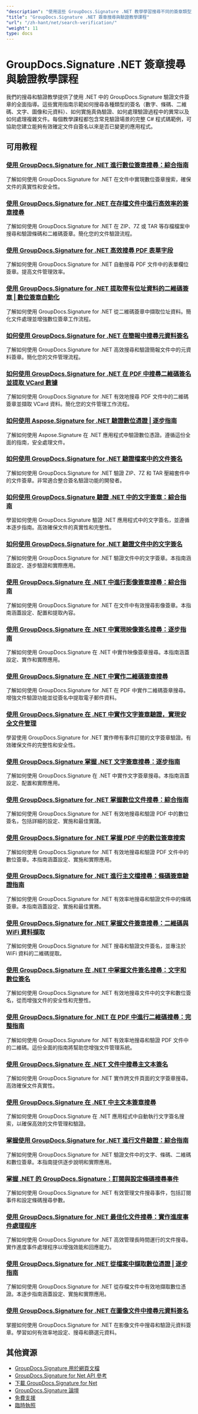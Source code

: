 ```yaml
---
"description": "使用這些 GroupDocs.Signature .NET 教學學習搜尋不同的簽章類型並驗證文件簽章。"
"title": "GroupDocs.Signature .NET 簽章搜尋與驗證教學課程"
"url": "/zh-hant/net/search-verification/"
"weight": 11
type: docs
---
```

# GroupDocs.Signature .NET 簽章搜尋與驗證教學課程

我們的搜尋和驗證教學提供了使用 .NET 中的 GroupDocs.Signature 驗證文件簽章的全面指導。這些實用指南示範如何搜尋各種類型的簽名（數字、條碼、二維碼、文字、圖像和元資料）、如何實施真偽驗證、如何處理驗證過程中的異常以及如何處理複雜文件。每個教學課程都包含常見驗證場景的完整 C# 程式碼範例，可協助您建立能夠有效確定文件自簽名以來是否已變更的應用程式。

## 可用教程

### [使用 GroupDocs.Signature for .NET 進行數位簽章搜尋：綜合指南](./digital-signature-search-groupdocs-dotnet/)
了解如何使用 GroupDocs.Signature for .NET 在文件中實現數位簽章搜索，確保文件的真實性和安全性。

### [使用 GroupDocs.Signature for .NET 在存檔文件中進行高效率的簽章搜尋](./signature-search-archive-files-groupdocs-signature-dotnet/)
了解如何使用 GroupDocs.Signature for .NET 在 ZIP、7Z 或 TAR 等存檔檔案中搜尋和驗證條碼和二維碼簽章。簡化您的文件驗證流程。

### [使用 GroupDocs.Signature for .NET 高效搜尋 PDF 表單字段](./search-pdf-form-fields-groupdocs-signature-dotnet/)
了解如何使用 GroupDocs.Signature for .NET 自動搜尋 PDF 文件中的表單欄位簽章。提高文件管理效率。

### [使用 GroupDocs.Signature for .NET 提取帶有位址資料的二維碼簽章 | 數位簽章自動化](./groupdocs-signature-qr-code-address-extraction-net/)
了解如何使用 GroupDocs.Signature for .NET 從二維碼簽章中擷取位址資料。簡化文件處理並增強數位簽章工作流程。

### [如何使用 GroupDocs.Signature for .NET 在簡報中搜尋元資料簽名](./search-metadata-signatures-groupdocs-dotnet/)
了解如何使用 GroupDocs.Signature for .NET 高效搜尋和驗證簡報文件中的元資料簽章。簡化您的文件管理流程。

### [如何使用 GroupDocs.Signature for .NET 在 PDF 中搜尋二維碼簽名並提取 VCard 數據](./search-pdf-qr-codes-groupdocs-signature-net/)
了解如何使用 GroupDocs.Signature for .NET 有效地搜尋 PDF 文件中的二維碼簽章並擷取 VCard 資料。簡化您的文件管理工作流程。

### [如何使用 Aspose.Signature for .NET 驗證數位憑證 | 逐步指南](./verify-digital-certificates-aspose-signature-dotnet/)
了解如何使用 Aspose.Signature 在 .NET 應用程式中驗證數位憑證。遵循這份全面的指南，安全處理文件。

### [如何使用 GroupDocs.Signature for .NET 驗證檔案中的文件簽名](./verify-archive-document-signatures-groupdocs-signature-dotnet/)
了解如何使用 GroupDocs.Signature for .NET 驗證 ZIP、7Z 和 TAR 壓縮套件中的文件簽章。非常適合整合簽名驗證功能的開發者。

### [如何使用 GroupDocs.Signature 驗證 .NET 中的文字簽章：綜合指南](./verify-text-signature-net-groupdocs-signature/)
學習如何使用 GroupDocs.Signature 驗證 .NET 應用程式中的文字簽名，並遵循本逐步指南。高效確保文件的真實性和完整性。

### [如何使用 GroupDocs.Signature for .NET 驗證文件中的文字簽名](./verify-text-signatures-groupdocs-dotnet/)
了解如何使用 GroupDocs.Signature for .NET 驗證文件中的文字簽章。本指南涵蓋設定、逐步驗證和實際應用。

### [使用 GroupDocs.Signature 在 .NET 中進行影像簽章搜尋：綜合指南](./image-signature-search-dotnet-groupdocs-signature/)
了解如何使用 GroupDocs.Signature for .NET 在文件中有效搜尋影像簽章。本指南涵蓋設定、配置和提取內容。

### [使用 GroupDocs.Signature 在 .NET 中實現映像簽名搜尋：逐步指南](./implement-image-signature-search-groupdocs-signature-dotnet/)
了解如何使用 GroupDocs.Signature 在 .NET 中實作映像簽章搜尋。本指南涵蓋設定、實作和實際應用。

### [使用 GroupDocs.Signature 在 .NET 中實作二維碼簽章搜尋](./implement-qr-code-signature-search-groupdocs-dotnet/)
了解如何使用 GroupDocs.Signature for .NET 在 PDF 中實作二維碼簽章搜尋。增強文件驗證功能並從簽名中提取電子郵件資料。

### [使用 GroupDocs.Signature 在 .NET 中實作文字簽章驗證，實現安全文件管理](./implement-text-signature-verification-groupdocs-net/)
學習使用 GroupDocs.Signature for .NET 實作帶有事件訂閱的文字簽章驗證。有效確保文件的完整性和安全性。

### [使用 GroupDocs.Signature 掌握 .NET 文字簽章搜尋：逐步指南](./guide-net-text-signature-search-groupdocs-signature/)
了解如何使用 GroupDocs.Signature 在 .NET 中實作文字簽章搜尋。本指南涵蓋設定、配置和實際應用。

### [使用 GroupDocs.Signature for .NET 掌握數位文件搜尋：綜合指南](./master-digital-document-search-groupdocs-signature-net/)
了解如何使用 GroupDocs.Signature for .NET 有效地搜尋和驗證 PDF 中的數位簽名，包括詳細的設定、實施和最佳實踐。

### [使用 GroupDocs.Signature for .NET 掌握 PDF 中的數位簽章搜索](./master-digital-signature-search-pdf-groupdocs-net/)
了解如何使用 GroupDocs.Signature for .NET 有效地搜尋和驗證 PDF 文件中的數位簽章。本指南涵蓋設定、實施和實際應用。

### [使用 GroupDocs.Signature for .NET 進行主文檔搜尋：條碼簽章驗證指南](./groupdocs-signature-dotnet-barcode-search-guide/)
了解如何使用 GroupDocs.Signature for .NET 有效率地搜尋和驗證文件中的條碼簽章。本指南涵蓋設定、實施和最佳實務。

### [使用 GroupDocs.Signature for .NET 掌握文件簽章搜尋：二維碼與 WiFi 資料擷取](./master-document-signature-search-groupdocs-signature/)
了解如何使用 GroupDocs.Signature for .NET 搜尋和驗證文件簽名，並專注於 WiFi 資料的二維碼提取。

### [使用 GroupDocs.Signature 在 .NET 中掌握文件簽名搜尋：文字和數位簽名](./master-document-signature-searches-groupdocs-signature-net/)
了解如何使用 GroupDocs.Signature for .NET 有效地搜尋文件中的文字和數位簽名，從而增強文件的安全性和完整性。

### [使用 GroupDocs.Signature for .NET 在 PDF 中進行二維碼搜尋：完整指南](./master-qr-code-search-groupdocs-signature-net/)
了解如何使用 GroupDocs.Signature for .NET 有效率地搜尋和驗證 PDF 文件中的二維碼。這份全面的指南將幫助您增強文件管理系統。

### [使用 GroupDocs.Signature 在 .NET 文件中搜尋主文本簽名](./text-signature-search-groupdocs-signature-net/)
了解如何使用 GroupDocs.Signature for .NET 實作跨文件頁面的文字簽章搜尋。高效確保文件真實性。

### [使用 GroupDocs.Signature 在 .NET 中主文本簽章搜尋](./master-text-signature-search-net-groupdocs/)
了解如何使用 GroupDocs.Signature 在 .NET 應用程式中自動執行文字簽名搜索，以確保高效的文件管理和驗證。

### [掌握使用 GroupDocs.Signature for .NET 進行文件驗證：綜合指南](./groupdocs-signature-net-document-verification-guide/)
了解如何使用 GroupDocs.Signature for .NET 驗證文件中的文字、條碼、二維碼和數位簽章。本指南提供逐步說明和實際應用。

### [掌握 .NET 的 GroupDocs.Signature：訂閱與設定條碼搜尋事件](./groupdocs-signature-net-subscribe-search-events-barcode-config/)
了解如何使用 GroupDocs.Signature for .NET 有效管理文件搜尋事件，包括訂閱事件和設定條碼搜尋參數。

### [使用 GroupDocs.Signature for .NET 最佳化文件搜尋：實作進度事件處理程序](./groupdocs-signature-net-progress-event-handler/)
了解如何使用 GroupDocs.Signature for .NET 高效管理長時間運行的文件搜尋。實作進度事件處理程序以增強效能和回應能力。

### [使用 GroupDocs.Signature for .NET 從檔案中擷取數位憑證 | 逐步指南](./retrieve-digital-certificates-groupdocs-signature-net/)
了解如何使用 GroupDocs.Signature for .NET 從存檔文件中有效地擷取數位憑證。本逐步指南涵蓋設定、實施和實際應用。

### [使用 GroupDocs.Signature for .NET 在圖像文件中搜尋元資料簽名](./search-metadata-signatures-groupdocs-net/)
掌握如何使用 GroupDocs.Signature for .NET 在影像文件中搜尋和驗證元資料簽章。學習如何有效率地設定、搜尋和篩選元資料。

## 其他資源

- [GroupDocs.Signature 用於網頁文檔](https://docs.groupdocs.com/signature/net/)
- [GroupDocs.Signature for Net API 參考](https://reference.groupdocs.com/signature/net/)
- [下載 GroupDocs.Signature for Net](https://releases.groupdocs.com/signature/net/)
- [GroupDocs.Signature 論壇](https://forum.groupdocs.com/c/signature)
- [免費支援](https://forum.groupdocs.com/)
- [臨時執照](https://purchase.groupdocs.com/temporary-license/)
